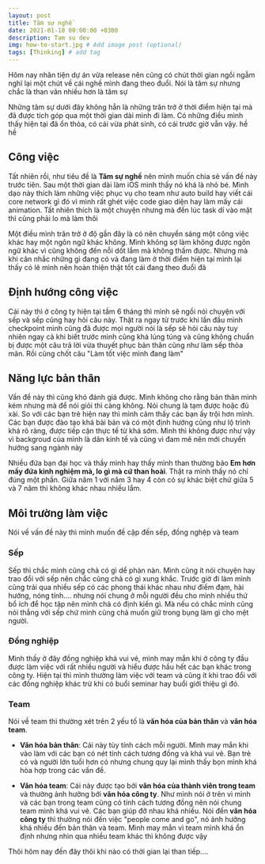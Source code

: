 ```yaml
---
layout: post
title: Tâm sự nghề
date: 2021-01-18 00:00:00 +0300
description: Tam su dev
img: how-to-start.jpg # Add image post (optional)
tags: [Thinking] # add tag
---
```


Hôm nay nhân tiện dự án vừa release nên cũng có chút thời gian ngồi ngẫm nghĩ lại một chút về cái nghề mình đang theo đuổi. Nói là tâm sự nhưng chắc là than vãn nhiều hơn là tâm sự

Những tâm sự dưới đây không hẳn là những trăn trở ở thời điểm hiện tại mà đã được tích góp qua một thời gian dài mình đi làm. Có những điều mình thấy hiện tại đã ổn thỏa, có cái vừa phát sinh, có cái trước giờ vẫn vậy. hề hề

## Công việc

Tất nhiên rồi, như tiêu đề là **Tâm sự nghề** nên mình muốn chia sẻ vấn đề này trước tiên. Sau một thời gian dài làm iOS mình thấy nó khá là nhỏ bé. Mình dạo này thích làm những việc phục vụ cho team như auto build hay viết cái core network gì đó vì mình rất ghét việc code giao diện hay làm mấy cái animation. Tất nhiên thích là một chuyện nhưng mà đến lúc task dí vào mặt thì cũng phải lo mà làm thôi

Một điều mình trăn trở ở độ gần đây là có nên chuyển sáng một công việc khác hay một ngôn ngữ khác không. Mình không sợ làm không được ngôn ngữ khác vì cũng không đến nỗi dốt lắm mà không thấm được. Nhưng mà khi cân nhắc những gì đang có và đang làm ở thời điểm hiện tại mình lại thấy có lẽ mình nên hoàn thiện thật tốt cái đang theo đuổi đã

## Định hướng công việc

Cái này thì ở công ty hiện tại tầm 6 tháng thì mình sẽ ngồi nói chuyện với sếp và sếp cũng hay hỏi câu này. Thật ra ngay từ trước khi lần đầu mình checkpoint mình cũng đã được mọi người nói là sếp sẽ hỏi câu này tuy nhiên ngay cả khi biết trước mình cũng khá lúng túng và cũng không chuẩn bị được một câu trả lời vừa thuyết phục bản thân cũng như làm sếp thỏa mãn. Rồi cũng chốt câu "Làm tốt việc mình đang làm"

## Năng lực bản thân

Vấn đề này thì cũng khó đánh giá được. Mình không cho rằng bản thân mình kém nhưng mà để nói giỏi thì càng không. Nói chung là tạm được hoặc đủ xài. So với các bạn trẻ hiện nay thì mình cảm thấy các bạn ấy trội hơn mình. Các bạn được đào tạo khá bài bản và có một định hướng cũng như lộ trình khá rõ ràng, được tiếp cận thực tế từ khá sớm. Mình thì không được như vậy vì backgroud của mình là dân kinh tế và cũng vì đam mê nên mới chuyển hướng sang ngành này

Nhiều đứa bạn đại học và thầy mình hay thấy mình than thường bảo **Em hơn mấy đứa kinh nghiệm mà, lo gì mà cứ than hoài**. Thật ra mình thấy nó chỉ đúng một phần. Giữa năm 1 với năm 3 hay 4 còn có sự khác biệt chứ giữa 5 và 7 năm thì không khác nhau nhiều lắm.

## Môi trường làm việc

Nói về vấn đề này thì mình muốn đề cập đến sếp, đồng nghệp và team

### Sếp

Sếp thì chắc mình cũng chả có gì dể phàn nàn. Mình cũng ít nói chuyện hay trao đổi với sếp nên chắc cũng chả có gì xung khắc. Trước giờ đi làm mình cũng trải qua nhiều sếp có các phong thái khác nhau như điềm đạm, hài hướng, nóng tính.... nhưng nói chung ở mỗi người đều cho mình nhiều thứ bổ ích để học tập nên mình chả có định kiến gì. Mà nếu có chắc mình cũng nói thẳng với sếp chứ mình cũng chả muốn giữ trong bụng làm gì cho mệt người.

### Đồng nghiệp

Mình thấy ở đây đồng nghiệp khá vui vẻ, mình may mắn khi ở công ty đầu được làm việc với rất nhiều người và hiểu được hầu hết các bạn khác trong công ty. Hiện tại thì mình thường làm việc với team và cũng ít khi trao đổi với các đồng nghiệp khác trừ khi có buổi seminar hay buổi giới thiệu gì đó.

### Team

Nói về team thì thường xét trên 2 yếu tố là **văn hóa của bản thân** và **văn hóa team**.

* **Văn hóa bản thân**: Cái này tùy tính cách mỗi người. Mình may mắn khi vào làm với các bạn có nét tính cách tương đồng và khá vui vẻ. Bạn trẻ có và người lớn tuổi hơn có nhưng chung quy lại mình thấy bọn mình khá hòa hợp trong các vấn đề.
  
* **Văn hóa team**: Cái này được tạo bởi **văn hóa của thành viên trong team** và thường ảnh hưởng bới **văn hóa công ty**. Như mình nói ở trên vì mình và các bạn trong team cũng có tính cách tương đồng nên nói chung team mình khá vui vẻ. Các bạn giúp đỡ nhau khá nhiều. Nói đến **văn hóa công ty** thì thường nói đến việc "people come and go", nó ảnh hưởng khá nhiều đến bản thân và team. Mình may mắn vì team mình khá ổn định nhưng nhìn qua nhiều team khác thì không được vậy

Thôi hôm nay đến đây thôi khi nào có thời gian lại than tiếp....